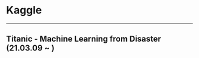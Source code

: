 # Kaggle
---------------------------------------
Titanic - Machine Learning from Disaster (21.03.09 ~ )
---------------------------------------
